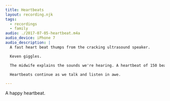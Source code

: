 ```yaml
---
title: Heartbeats
layout: recording.njk
tags:
  - recordings
  - family
audio: ./2017-07-05-heartbeat.m4a
audio_device: iPhone 7
audio_description: |
  A fast heart beat thumps from the cracking ultrasound speaker.

  Keven giggles.

  The midwife explains the sounds we're hearing. A heartbeat of 150 beats per minute.

  Heartbeats continue as we talk and listen in awe.

---
```


A happy heartbeat.

